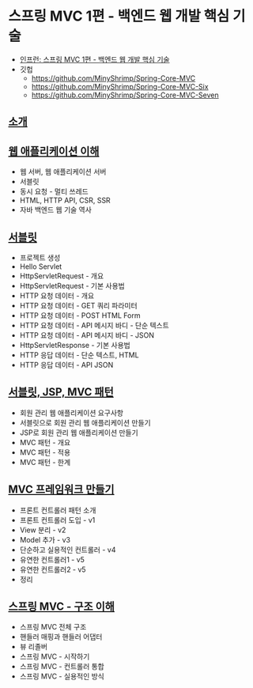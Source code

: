 # 스프링 MVC 1편 - 백엔드 웹 개발 핵심 기술
* [인프런: 스프링 MVC 1편 - 백엔드 웹 개발 핵심 기술](https://www.inflearn.com/course/%EC%8A%A4%ED%94%84%EB%A7%81-mvc-1/)
* 깃헙
    * https://github.com/MinyShrimp/Spring-Core-MVC
    * https://github.com/MinyShrimp/Spring-Core-MVC-Six
    * https://github.com/MinyShrimp/Spring-Core-MVC-Seven

## [소개](./강의/0강)

## [웹 애플리케이션 이해](./강의/1강)
* 웹 서버, 웹 애플리케이션 서버
* 서블릿
* 동시 요청 - 멀티 쓰레드
* HTML, HTTP API, CSR, SSR
* 자바 백엔드 웹 기술 역사

## [서블릿](./강의/2강)
* 프로젝트 생성
* Hello Servlet
* HttpServletRequest - 개요
* HttpServletRequest - 기본 사용법
* HTTP 요청 데이터 - 개요
* HTTP 요청 데이터 - GET 쿼리 파라미터
* HTTP 요청 데이터 - POST HTML Form
* HTTP 요청 데이터 - API 메시지 바디 - 단순 텍스트
* HTTP 요청 데이터 - API 메시지 바디 - JSON
* HttpServletResponse - 기본 사용법
* HTTP 응답 데이터 - 단순 텍스트, HTML
* HTTP 응답 데이터 - API JSON

## [서블릿, JSP, MVC 패턴](./강의/3강)
* 회원 관리 웹 애플리케이션 요구사항
* 서블릿으로 회원 관리 웹 애플리케이션 만들기
* JSP로 회원 관리 웹 애플리케이션 만들기
* MVC 패턴 - 개요
* MVC 패턴 - 적용
* MVC 패턴 - 한계

## [MVC 프레임워크 만들기](./강의/4강)
* 프론트 컨트롤러 패턴 소개
* 프론트 컨트롤러 도입 - v1
* View 분리 - v2
* Model 추가 - v3
* 단순하고 실용적인 컨트롤러 - v4
* 유연한 컨트롤러1 - v5
* 유연한 컨트롤러2 - v5
* 정리

## [스프링 MVC - 구조 이해](./강의/5강)
* 스프링 MVC 전체 구조
* 핸들러 매핑과 핸들러 어댑터
* 뷰 리졸버
* 스프링 MVC - 시작하기
* 스프링 MVC - 컨트롤러 통합
* 스프링 MVC - 실용적인 방식